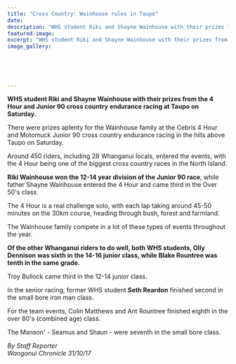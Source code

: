 ```yaml
---
title: "Cross Country: Wainhouse rules in Taupo"
date: 
description: "WHS student Riki and Shayne Wainhouse with their prizes from the 4 Hour and Junior 90 cross country endurance racing..."
featured-image: 
excerpt: "WHS student Riki and Shayne Wainhouse with their prizes from the 4 Hour and Junior 90 cross country endurance racing at Taupo on Saturday."
image_gallery:
	
	
	
	
	
---
```


<p><strong>WHS student Riki and Shayne Wainhouse with their prizes from the 4 Hour and Junior 90 cross country endurance racing at Taupo on Saturday.</strong></p>
<p class="element element-paragraph">There were prizes aplenty for the Wainhouse family at the Cebris 4 Hour and Motomuck Junior 90 cross country endurance racing in the hills above Taupo on Saturday.</p>
<p class="element element-paragraph">Around 450 riders, including 28 Whanganui locals, entered the events, with the 4 Hour being one of the biggest cross country races in the North Island.</p>
<p class="element element-paragraph"><strong>Riki Wainhouse won the 12-14 year division of the Junior 90 race</strong>, while father Shayne Wainhouse entered the 4 Hour and came third in the Over 50's class.</p>
<p class="element element-paragraph">The 4 Hour is a real challenge solo, with each lap taking around 45-50 minutes on the 30km course, heading through bush, forest and farmland.</p>
<p class="element element-paragraph">The Wainhouse family compete in a lot of these types of events throughout the year.</p>
<p class="element element-paragraph"><strong>Of the other Whanganui riders to do well, both WHS students, Olly Dennison was sixth in the 14-16 junior class, while Blake Rountree was tenth in the same grade.</strong></p>
<p class="element element-paragraph">Troy Bullock came third in the 12-14 junior class.</p>
<p class="element element-paragraph">In the senior racing, former WHS student <strong>Seth Reardon</strong> finished second in the small bore iron man class.</p>
<p class="element element-paragraph">For the team events, Colin Matthews and Ant Rountree finished eighth in the over 80's (combined age) class.</p>
<p class="element element-paragraph">The Manson' - Seamus and Shaun - were seventh in the small bore class.</p>
<p><em>By Staff Reporter<br />Wanganui Chronicle 31/10/17</em></p>

